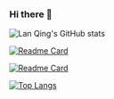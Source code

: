 ### Hi there 👋

<!--
**lan-qing/lan-qing** is a ✨ _special_ ✨ repository because its `README.md` (this file) appears on your GitHub profile.

Here are some ideas to get you started:

- 🔭 I’m currently working on ...
- 🌱 I’m currently learning ...
- 👯 I’m looking to collaborate on ...
- 🤔 I’m looking for help with ...
- 💬 Ask me about ...
- 📫 How to reach me: ...
- 😄 Pronouns: ...
- ⚡ Fun fact: ...
-->

![Lan Qing's GitHub stats](https://github-readme-stats.vercel.app/api?username=lan-qing&include_all_commits=true&bg_color=30,e96443,904e95&title_color=fff&text_color=fff)

[![Readme Card](https://github-readme-stats.vercel.app/api/pin/?username=aisigsjtu&repo=SEBR)](https://github.com/AISIGSJTU/SEBR)

[![Readme Card](https://github-readme-stats.vercel.app/api/pin/?username=aisigsjtu&repo=AS)](https://github.com/AISIGSJTU/AS)

[![Top Langs](https://github-readme-stats.vercel.app/api/top-langs/?username=lan-qing&layout=compact)](https://github.com/anuraghazra/github-readme-stats)
